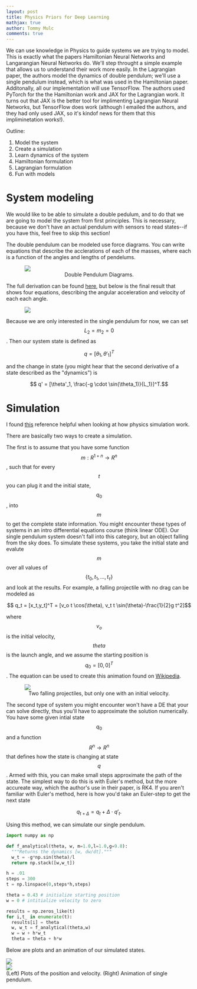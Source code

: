 ```yaml
---
layout: post
title: Physics Priors for Deep Learning
mathjax: true
author: Tommy Mulc
comments: true
---
```


<script type="text/javascript" async
  src="https://cdn.mathjax.org/mathjax/latest/MathJax.js?config=TeX-MML-AM_CHTML">
</script>

We can use knowledge in Physics to guide systems we are trying to model.  This is exactly what the papers Hamiltonian Neural Networks and Langarangian Neural Networks do.  We'll step throught a simple example that allows us to understand their work more easily.  In the Lagrangian paper, the authors model the dynamics of double pendulum; we'll use a single pendulum instead, which is what was used in the Hamiltonian paper.  Additonally, all our implementation will use TensorFlow.  The authors used PyTorch for the the Hamiltonian work and JAX for the Lagrangian work.  It turns out that JAX is the better tool for implimenting Lagrangian Neural Networks, but TensorFlow does work (although I emailed the authors, and they had only used JAX, so it's kindof news for them that this impliminetation works!).  

Outline:
1. Model the system 
2. Create a simulation
3. Learn dynamics of the system
4. Hamiltonian formulation
5. Lagrangian formulation
6. Fun with models

# System modeling
We would like to be able to simulate a double pedulum, and to do that we are going to model the system from first principles.  This is necessary, because we don't have an actual pendulum with sensors to read states--if you have this, feel free to skip this section!

The double pendulum can be modeled use force diagrams. You can write equations that describe the acclerations of each of the masses, where each is a function of the angles and lengths of pendelums.    

<div class="imgcap_noborder" style="display: block; margin-left: auto; margin-right: auto; width:80%">
	<img src="/assets/DeepPhysicsPrior/double-pendulum.svg">
	<div class="thecap" style="text-align:center">Double Pendulum Diagrams.</div>
</div>

The full derivation can be found [here](https://www.myphysicslab.com/pendulum/double-pendulum-en.html), but below is the final result that shows four equations, describing the angular acceleration and velocity of each each angle.

<div class="imgcap_noborder" style="display: block; margin-left: auto; margin-right: auto; width:80%">
        <img src="/assets/DeepPhysicsPrior/dp_eqn.png">
</div>

Because we are only interested in the single pendulum for now, we can set $$ L_2 = m_2 = 0$$.  Then our system state is defined as

$$ q = [\theta_1, \theta'_1]^T $$

and the change in state (you might hear that the second derivative of a state described as the "dynamics") is 

$$ q' = [\theta'_1, \frac{-g \cdot \sin(\theta_1)}{L_1}]^T.$$

# Simulation 
I found [this](www.people.fas.harvard.edu/~djmorin/chap1.pdf) reference helpful when looking at how physics simulation work.

There are basically two ways to create a simulation.

The first is to assume that you have some function $$ m: R^{1+n} \rightarrow R^n $$, such that for every $$t$$ you can plug it and the initial state, $$q_0$$, into $$m$$ to get the complete state information.  You might encounter these types of systems in an intro differential equations course (think linear ODE).  Our single pendulum system doesn't fall into this category, but an object falling from the sky does.  To simulate these systems, you take the initial state and evalute $$m$$ over all values of $$ \{t_0, t_1, ... , t_\tau\}$$ and look at the results.  For example, a falling projectile with no drag can be modeled as

$$ q_t = [x_t,y_t]^T = [v_o t \cos(\theta), v_t t \sin(\theta)-\frac{1}{2}g t^2]$$

where $$v_o$$ is the initial velocity, $$theta$$ is the launch angle, and we assume the starting position is $$q_0 = [0,0]^T$$. The equation can be used to create this animation found on [Wikipedia](https://en.wikipedia.org/wiki/Projectile_motion).

<div class="imgcap_noborder" style="display: block; margin-left: auto; margin-right: auto; width:80%">
        <img src="/assets/DeepPhysicsPrior/projectile.gif">
        <div class="thecap" style="text-align:center">Two falling projectiles, but only one with an initial velocity.</div>
</div>

The second type of system you might encounter won't have a DE that your can solve directly, thus you'll have to approximate the solution numerically.  You have some given intial state $$q_0$$ and a function $$R^n \rightarrow R^n$$ that defines how the state is changing at state $$q$$.  Armed with this, you can make small steps approximate the path of the state.  The simplest way to do this is with Euler's method, but the more accureate way, which the author's use in their paper, is RK4.  If you aren't familiar with Euler's method, here is how you'd take an Euler-step to get the next state

$$ q_{t+\Delta} = q_t + \Delta \cdot q'_t. $$

Using this method, we can simulate our single pendulum.

```python
import numpy as np

def f_analytical(theta, w, m=1.0,l=1.0,g=9.8):
  """Returns the dynamics [w, dw/dt]."""
  w_t = -g*np.sin(theta)/l
  return np.stack([w,w_t])

h = .01
steps = 300
t = np.linspace(0,steps*h,steps)

theta = 0.43 # initialize starting position
w = 0 # intitialize velocity to zero

results = np.zeros_like(t)
for i,t_ in enumerate(t):
  results[i] = theta
  w, w_t = f_analytical(theta,w)
  w = w + h*w_t
  theta = theta + h*w
```
Below are plots and  an animation of our simulated states.

<div class="row">
 <div class = "column">
<img src="/assets/DeepPhysicsPrior/sim_1.png">
 </div>
 <div class = "column">
 <img src="/assets/DeepPhysicsPrior/single_pendulum_analytic.gif">
</div>
<div class="thecap">(Left) Plots of the position and velocity.  (Right) Animation of single pendulum.</div>
</div>







